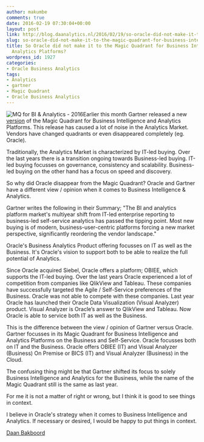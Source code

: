 ```yaml
---
author: makumbe
comments: true
date: 2016-02-19 07:30:04+00:00
layout: post
link: http://blog.daanalytics.nl/2016/02/19/so-oracle-did-not-make-it-to-the-magic-quadrant-for-business-intelligence-and-analytics-platforms/
slug: so-oracle-did-not-make-it-to-the-magic-quadrant-for-business-intelligence-and-analytics-platforms
title: So Oracle did not make it to the Magic Quadrant for Business Intelligence and
  Analytics Platforms?
wordpress_id: 1927
categories:
- Oracle Business Analytics
tags:
- Analytics
- gartner
- Magic Quadrant
- Oracle Business Analytics
---
```


![MQ for BI &amp; Analytics - 2016](https://obibb.files.wordpress.com/2016/02/mq-for-bi-analytics-2016.png)Earlier this month Gartner released a new [version](https://www.gartner.com/doc/reprints?id=1-2XXET8P&ct=160204&st=sb) of the Magic Quadrant for Business Intelligence and Analytics Platforms. This release has caused a lot of noise in the Analytics Market. Vendors have changed quadrants or even disappeared completely (eg. Oracle).




Traditionally, the Analytics Market is characterized by IT-led buying. Over the last years there is a transition ongoing towards Business-led buying. IT-led buying focusses on governance, consistency and scalability. Business-led buying on the other hand has a focus on speed and discovery.




So why did Oracle disappear from the Magic Quadrant? Oracle and Gartner have a different view / opinion when it comes to Business Intelligence & Analytics.




Gartner writes the following in their Summary; "The BI and analytics platform market's multiyear shift from IT-led enterprise reporting to business-led self-service analytics has passed the tipping point. Most new buying is of modern, business-user-centric platforms forcing a new market perspective, significantly reordering the vendor landscape." 




Oracle's Business Analytics Product offering focusses on IT as well as the Business. It's Oracle's vision to support both to be able to realize the full potential of Analytics.




Since Oracle acquired Siebel, Oracle offers a platform; OBIEE, which supports the IT-led buying. Over the last years Oracle experienced a lot of competition from companies like QlikView and Tableau. These companies have successfully targeted the Agile / Self-Service preferences of the Business. Oracle was not able to compete with these companies. Last year Oracle has launched their Oracle Data Visualization (Visual Analyzer) product. Visual Analyzer is Oracle’s answer to QlikView and Tableau. Now Oracle is able to service both IT as well as the Business.




This is the difference between the view / opinion of Gartner versus Oracle. Gartner focusses in its Magic Quadrant for Business Intelligence and Analytics Platforms on the Business and Self-Service. Oracle focusses both on IT and the Business. Oracle offers OBIEE (IT) and Visual Analyzer (Business) On Premise or BICS (IT) and Visual Analyzer (Business) in the Cloud. 




The confusing thing might be that Gartner shifted its focus to solely Business Intelligence and Analytics for the Business, while the name of the Magic Quadrant still is the same as last year.




For me it is not a matter of right or wrong, but I think it is good to see things in context.




I believe in Oracle's strategy when it comes to Business Intelligence and Analytics. If necessary or desired, I would be happy to put things in context.




[Daan Bakboord](http://nl.linkedin.com/in/daanbakboord)
